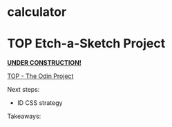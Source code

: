 # calculator

<h1>TOP Etch-a-Sketch Project</h1>

**[UNDER CONSTRUCTION!](https://el-pea.github.io/calculator/)**

[TOP - The Odin Project](https://www.theodinproject.com/faq)

Next steps:</br>
* ID CSS strategy

Takeaways:</br>
